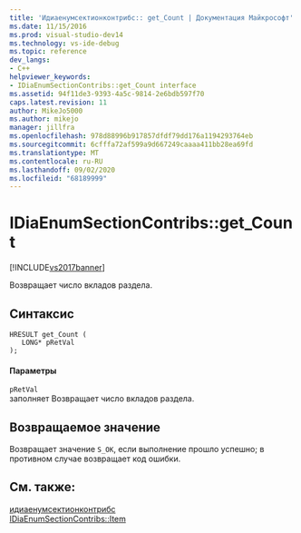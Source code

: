 ```yaml
---
title: 'Идиаенумсектионконтрибс:: get_Count | Документация Майкрософт'
ms.date: 11/15/2016
ms.prod: visual-studio-dev14
ms.technology: vs-ide-debug
ms.topic: reference
dev_langs:
- C++
helpviewer_keywords:
- IDiaEnumSectionContribs::get_Count interface
ms.assetid: 94f11de3-9393-4a5c-9814-2e6bdb597f70
caps.latest.revision: 11
author: MikeJo5000
ms.author: mikejo
manager: jillfra
ms.openlocfilehash: 978d88996b917857dfdf79dd176a1194293764eb
ms.sourcegitcommit: 6cfffa72af599a9d667249caaaa411bb28ea69fd
ms.translationtype: MT
ms.contentlocale: ru-RU
ms.lasthandoff: 09/02/2020
ms.locfileid: "68189999"
---
```

# <a name="idiaenumsectioncontribsget_count"></a>IDiaEnumSectionContribs::get_Count
[!INCLUDE[vs2017banner](../../includes/vs2017banner.md)]

Возвращает число вкладов раздела.  
  
## <a name="syntax"></a>Синтаксис  
  
```cpp#  
HRESULT get_Count (   
   LONG* pRetVal  
);  
```  
  
#### <a name="parameters"></a>Параметры  
 `pRetVal`  
 заполняет Возвращает число вкладов раздела.  
  
## <a name="return-value"></a>Возвращаемое значение  
 Возвращает значение `S_OK`, если выполнение прошло успешно; в противном случае возвращает код ошибки.  
  
## <a name="see-also"></a>См. также:  
 [идиаенумсектионконтрибс](../../debugger/debug-interface-access/idiaenumsectioncontribs.md)   
 [IDiaEnumSectionContribs::Item](../../debugger/debug-interface-access/idiaenumsectioncontribs-item.md)
